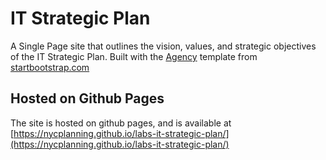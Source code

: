 # IT Strategic Plan 

A Single Page site that outlines the vision, values, and strategic objectives of the IT Strategic Plan.  Built with the [Agency](http://startbootstrap.com/template-overviews/agency/) template from [startbootstrap.com](http://startbootstrap.com)

## Hosted on Github Pages
The site is hosted on github pages, and is available at [https://nycplanning.github.io/labs-it-strategic-plan/](https://nycplanning.github.io/labs-it-strategic-plan/)
